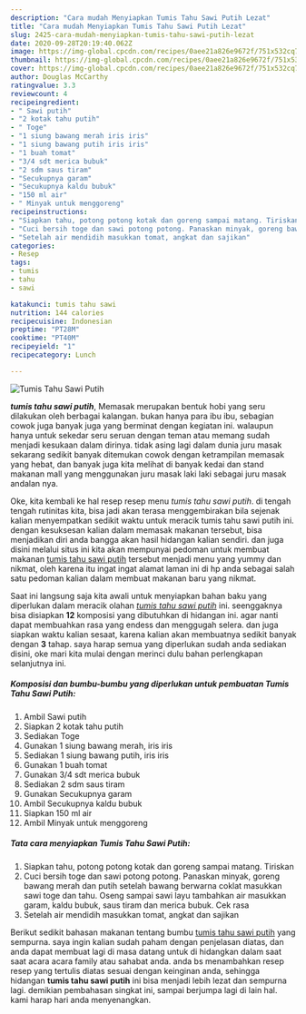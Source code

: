 ```yaml
---
description: "Cara mudah Menyiapkan Tumis Tahu Sawi Putih Lezat"
title: "Cara mudah Menyiapkan Tumis Tahu Sawi Putih Lezat"
slug: 2425-cara-mudah-menyiapkan-tumis-tahu-sawi-putih-lezat
date: 2020-09-28T20:19:40.062Z
image: https://img-global.cpcdn.com/recipes/0aee21a826e9672f/751x532cq70/tumis-tahu-sawi-putih-foto-resep-utama.jpg
thumbnail: https://img-global.cpcdn.com/recipes/0aee21a826e9672f/751x532cq70/tumis-tahu-sawi-putih-foto-resep-utama.jpg
cover: https://img-global.cpcdn.com/recipes/0aee21a826e9672f/751x532cq70/tumis-tahu-sawi-putih-foto-resep-utama.jpg
author: Douglas McCarthy
ratingvalue: 3.3
reviewcount: 4
recipeingredient:
- " Sawi putih"
- "2 kotak tahu putih"
- " Toge"
- "1 siung bawang merah iris iris"
- "1 siung bawang putih iris iris"
- "1 buah tomat"
- "3/4 sdt merica bubuk"
- "2 sdm saus tiram"
- "Secukupnya garam"
- "Secukupnya kaldu bubuk"
- "150 ml air"
- " Minyak untuk menggoreng"
recipeinstructions:
- "Siapkan tahu, potong potong kotak dan goreng sampai matang. Tiriskan"
- "Cuci bersih toge dan sawi potong potong. Panaskan minyak, goreng bawang merah dan putih setelah bawang berwarna coklat masukkan sawi toge dan tahu. Oseng sampai sawi layu tambahkan air masukkan garam, kaldu bubuk, saus tiram dan merica bubuk. Cek rasa"
- "Setelah air mendidih masukkan tomat, angkat dan sajikan"
categories:
- Resep
tags:
- tumis
- tahu
- sawi

katakunci: tumis tahu sawi 
nutrition: 144 calories
recipecuisine: Indonesian
preptime: "PT28M"
cooktime: "PT40M"
recipeyield: "1"
recipecategory: Lunch

---
```



![Tumis Tahu Sawi Putih](https://img-global.cpcdn.com/recipes/0aee21a826e9672f/751x532cq70/tumis-tahu-sawi-putih-foto-resep-utama.jpg)

<b><i>tumis tahu sawi putih</i></b>, Memasak merupakan bentuk hobi yang seru dilakukan oleh berbagai kalangan. bukan hanya para ibu ibu, sebagian cowok juga banyak juga yang berminat dengan kegiatan ini. walaupun hanya untuk sekedar seru seruan dengan teman atau memang sudah menjadi kesukaan dalam dirinya. tidak asing lagi dalam dunia juru masak sekarang sedikit banyak ditemukan cowok dengan ketrampilan memasak yang hebat, dan banyak juga kita melihat di banyak kedai dan stand makanan mall yang menggunakan juru masak laki laki sebagai juru masak andalan nya.



Oke, kita kembali ke hal resep resep menu <i>tumis tahu sawi putih</i>. di tengah tengah rutinitas kita, bisa jadi akan terasa menggembirakan bila sejenak kalian menyempatkan sedikit waktu untuk meracik tumis tahu sawi putih ini. dengan kesuksesan kalian dalam memasak makanan tersebut, bisa menjadikan diri anda bangga akan hasil hidangan kalian sendiri. dan juga disini melalui situs ini kita akan mempunyai pedoman untuk membuat makanan <u>tumis tahu sawi putih</u> tersebut menjadi menu yang yummy dan nikmat, oleh karena itu ingat ingat alamat laman ini di hp anda sebagai salah satu pedoman kalian dalam membuat makanan baru yang nikmat.


Saat ini langsung saja kita awali untuk menyiapkan bahan baku yang diperlukan dalam meracik olahan <u><i>tumis tahu sawi putih</i></u> ini. seenggaknya bisa disiapkan <b>12</b> komposisi yang dibutuhkan di hidangan ini. agar nanti dapat membuahkan rasa yang endess dan menggugah selera. dan juga siapkan waktu kalian sesaat, karena kalian akan membuatnya sedikit banyak dengan <b>3</b> tahap. saya harap semua yang diperlukan sudah anda sediakan disini, oke mari kita mulai dengan merinci dulu bahan perlengkapan selanjutnya ini.

<!--inarticleads1-->

##### Komposisi dan bumbu-bumbu yang diperlukan untuk pembuatan Tumis Tahu Sawi Putih:

1. Ambil  Sawi putih
1. Siapkan 2 kotak tahu putih
1. Sediakan  Toge
1. Gunakan 1 siung bawang merah, iris iris
1. Sediakan 1 siung bawang putih, iris iris
1. Gunakan 1 buah tomat
1. Gunakan 3/4 sdt merica bubuk
1. Sediakan 2 sdm saus tiram
1. Gunakan Secukupnya garam
1. Ambil Secukupnya kaldu bubuk
1. Siapkan 150 ml air
1. Ambil  Minyak untuk menggoreng




<!--inarticleads2-->

##### Tata cara menyiapkan Tumis Tahu Sawi Putih:

1. Siapkan tahu, potong potong kotak dan goreng sampai matang. Tiriskan
1. Cuci bersih toge dan sawi potong potong. Panaskan minyak, goreng bawang merah dan putih setelah bawang berwarna coklat masukkan sawi toge dan tahu. Oseng sampai sawi layu tambahkan air masukkan garam, kaldu bubuk, saus tiram dan merica bubuk. Cek rasa
1. Setelah air mendidih masukkan tomat, angkat dan sajikan




Berikut sedikit bahasan makanan tentang bumbu <u>tumis tahu sawi putih</u> yang sempurna. saya ingin kalian sudah paham dengan penjelasan diatas, dan anda dapat membuat lagi di masa datang untuk di hidangkan dalam saat saat acara acara family atau sahabat anda. anda bs menambahkan resep resep yang tertulis diatas sesuai dengan keinginan anda, sehingga hidangan <b>tumis tahu sawi putih</b> ini bisa menjadi lebih lezat dan sempurna lagi. demikian pembahasan singkat ini, sampai berjumpa lagi di lain hal. kami harap hari anda menyenangkan.
